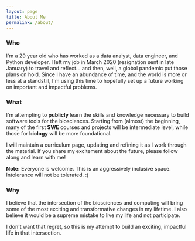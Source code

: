 ```yaml
---
layout: page
title: About Me
permalink: /about/
---
```


### Who
I'm a 29 year old who has worked as a data analyst, data engineer, and Python developer. I left my job in March 2020 (resignation sent in late January) to travel and reflect... and then, well, a global pandemic put those plans on hold. Since I have an abundance of time, and the world is more or less at a standstill, I'm using this time to hopefully set up a future working on important and impactful problems. 

### What
I'm attempting to **publicly** learn the skills and knowledge necessary to build software tools for the biosciences. Starting from (almost) the beginning, many of the first **SWE** courses and projects will be intermediate level, while those for **biology** will be more foundational.

I will maintain a curriculum page, updating and refining it as I work through the material. If you share my excitement about the future, please follow along and learn with me!

**Note:** Everyone is welcome. This is an aggressively inclusive space. Intolerance will not be tolerated. :)

### Why
I believe that the intersection of the biosciences and computing will bring some of the most exciting and transformative changes in my lifetime. I also believe it would be a supreme mistake to live my life and not participate. 

I don't want that regret, so this is my attempt to build an exciting, impactful life in that intersection. 







